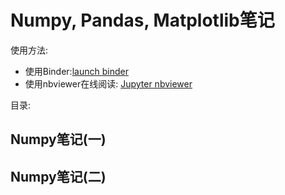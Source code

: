 # Numpy, Pandas, Matplotlib笔记

使用方法:
- 使用Binder:[launch binder](http://mybinder.org/repo/daniellaah/python-scientific-computing)
- 使用nbviewer在线阅读:  [Jupyter nbviewer](http://nbviewer.jupyter.org/github/daniellaah/python-scientific-computing/tree/master/)

目录:
## Numpy笔记(一)
## Numpy笔记(二)


